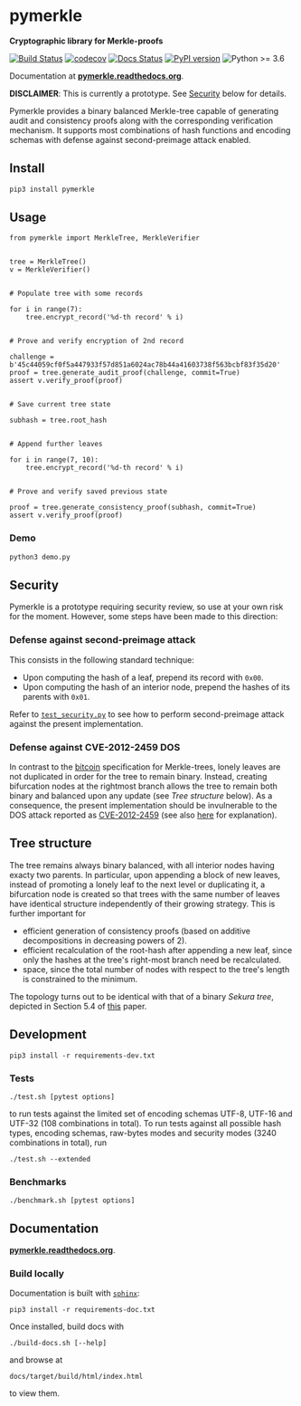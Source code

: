 # pymerkle

**Cryptographic library for Merkle-proofs**

[![Build Status](https://travis-ci.com/fmerg/pymerkle.svg?branch=master)](https://travis-ci.com/github/fmerg/pymerkle)
[![codecov](https://codecov.io/gh/fmerg/pymerkle/branch/master/graph/badge.svg)](https://codecov.io/gh/fmerg/pymerkle)
[![Docs Status](https://readthedocs.org/projects/pymerkle/badge/?version=latest)](http://pymerkle.readthedocs.org)
[![PyPI version](https://badge.fury.io/py/pymerkle.svg)](https://pypi.org/project/pymerkle/)
![Python >= 3.6](https://img.shields.io/badge/python-%3E%3D%203.6-blue.svg)

Documentation at **[pymerkle.readthedocs.org](http://pymerkle.readthedocs.org/)**.

**DISCLAIMER**: This is currently a prototype. See [Security](#security) below for details.

Pymerkle provides a binary balanced Merkle-tree capable of generating audit and
consistency proofs along with the corresponding verification mechanism. It supports
most combinations of hash functions and encoding schemas with defense against
second-preimage attack enabled.

## Install

```bash
pip3 install pymerkle
```

## Usage

```python3
from pymerkle import MerkleTree, MerkleVerifier


tree = MerkleTree()
v = MerkleVerifier()


# Populate tree with some records

for i in range(7):
    tree.encrypt_record('%d-th record' % i)


# Prove and verify encryption of 2nd record

challenge = b'45c44059cf0f5a447933f57d851a6024ac78b44a41603738f563bcbf83f35d20'
proof = tree.generate_audit_proof(challenge, commit=True)
assert v.verify_proof(proof)


# Save current tree state

subhash = tree.root_hash


# Append further leaves

for i in range(7, 10):
    tree.encrypt_record('%d-th record' % i)


# Prove and verify saved previous state

proof = tree.generate_consistency_proof(subhash, commit=True)
assert v.verify_proof(proof)
```

### Demo

```bash
python3 demo.py
```

## Security

Pymerkle is a prototype requiring security review, so use at your own risk for the moment.
However, some steps have been made to this direction:

### Defense against second-preimage attack

This consists in the following standard technique:

- Upon computing the hash of a leaf, prepend its record with `0x00`.
- Upon computing the hash of an interior node, prepend the hashes of its
  parents with `0x01`.

Refer to
[`test_security.py`](https://github.com/fmerg/pymerkle/blob/master/tests/test_security.py)
to see how to perform second-preimage attack against the present implementation.


### Defense against CVE-2012-2459 DOS

In contrast to the [bitcoin](https://en.bitcoin.it/wiki/Protocol_documentation#Merkle_Trees)
specification for Merkle-trees, lonely leaves are not duplicated in order for
the tree to remain binary. Instead, creating bifurcation nodes at the
rightmost branch allows the tree to remain both binary and balanced upon any update
(see _Tree structure_ below). As a consequence, the present implementation
should be invulnerable to the DOS attack reported as
[CVE-2012-2459](https://nvd.nist.gov/vuln/detail/CVE-2012-2459) (see also
[here](https://github.com/bitcoin/bitcoin/blob/bccb4d29a8080bf1ecda1fc235415a11d903a680/src/consensus/merkle.cpp)
for explanation).

## Tree structure

The tree remains always binary balanced, with all interior nodes having exacty
two parents. In particular, upon appending a block of new leaves, instead of
promoting a lonely leaf to the next level or duplicating it, a bifurcation node
is created so that trees with the same number of leaves have identical structure
independently of their growing strategy. This is further important for

- efficient generation of consistency proofs (based on additive decompositions in
  decreasing powers of 2).
- efficient recalculation of the root-hash after appending a new leaf, since only
  the hashes at the tree's right-most branch need be recalculated.
- space, since the total number of nodes with respect to the tree's length is
  constrained to the minimum.

The topology turns out to be identical with that of a binary _Sekura tree_,
depicted in Section 5.4 of [this](https://keccak.team/files/Sakura.pdf) paper.

## Development

```commandline
pip3 install -r requirements-dev.txt
```

### Tests

```commandline
./test.sh [pytest options]
```

to run tests against the limited set of encoding schemas UTF-8, UTF-16 and
UTF-32 (108 combinations in total). To run tests against all possible hash
types, encoding schemas, raw-bytes modes and security modes (3240 combinations
in total), run

```commandline
./test.sh --extended
```

### Benchmarks

```commandline
./benchmark.sh [pytest options]
```

## Documentation

**[pymerkle.readthedocs.org](http://pymerkle.readthedocs.org/)**.

### Build locally

Documentation is built with
[`sphinx`](https://www.sphinx-doc.org/en/master/index.html):

```commandline
pip3 install -r requirements-doc.txt
```

Once installed, build docs with

```commandline
./build-docs.sh [--help]
```

and browse at

```
docs/target/build/html/index.html
```

to view them.
